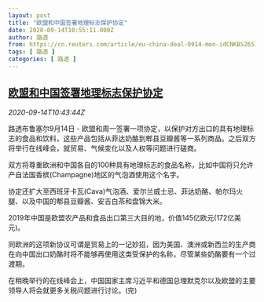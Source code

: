 ```yaml
---
layout: post
title: "欧盟和中国签署地理标志保护协定"
date: 2020-09-14T10:55:11.000Z
author: 路透
from: https://cn.reuters.com/article/eu-china-deal-0914-mon-idCNKBS2651J1
tags: [ 路透 ]
categories: [ 路透 ]
---
```

<!--1600080911000-->
[欧盟和中国签署地理标志保护协定](https://cn.reuters.com/article/eu-china-deal-0914-mon-idCNKBS2651J1)
------

<div>
<div><i>2020-09-14T10:43:44Z</i></div><p>路透布鲁塞尔9月14日 - 欧盟和周一签署一项协定，以保护对方出口的具有地理标志的食品和饮料，这些产品包括从菲达奶酪到郫县豆瓣酱等一系列商品。之后双方将举行在线峰会，就贸易、气候变化以及人权等问题进行磋商。</p><p>双方将尊重欧洲和中国各自的100种具有地理标志的食品名称，比如中国将只允许产自法国香槟(Champagne)地区的气泡酒使用这个名字。</p><p>协定还扩大至西班牙卡瓦(Cava)气泡酒、爱尔兰威士忌、菲达奶酪、帕尔玛火腿、以及中国的郫县豆瓣酱、安吉白茶和盘锦大米。</p><p>2019年中国是欧盟农产品和食品出口第三大目的地，价值145亿欧元(172亿美元)。</p><p>同欧洲的这项新协议可谓是贸易上的一记妙招，因为美国、澳洲或新西兰的生产商在向中国出口奶酪时将不能够再使用这类受保护的名称，尽管某些奶酪要有一个过渡期。</p><p>在稍晚举行的在线峰会上，中国国家主席习近平和德国总理默克尔以及欧盟的主要领导人将会就更多关税问题进行讨论。(完)</p>
</div>
